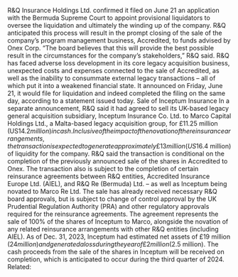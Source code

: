 R&Q Insurance Holdings Ltd. confirmed it filed on June 21 an application with the Bermuda Supreme Court to appoint provisional liquidators to oversee the liquidation and ultimately the winding up of the company.
R&Q anticipated this process will result in the prompt closing of the sale of the company’s program management business, Accredited, to funds advised by Onex Corp.
“The board believes that this will provide the best possible result in the circumstances for the company’s stakeholders,” R&Q said.
R&Q has faced adverse loss development in its core legacy acquisition business, unexpected costs and expenses connected to the sale of Accredited, as well as the inability to consummate external legacy transactions – all of which put it into a weakened financial state. It announced on Friday, June 21, it would file for liquidation and indeed completed the filing on the same day, according to a statement issued today.
Sale of Inceptum Insurance
In a separate announcement, R&Q said it had agreed to sell its UK-based legacy general acquisition subsidiary, Inceptum Insurance Co. Ltd. to Marco Capital Holdings Ltd., a Malta-based legacy acquisition group, for £11.25 million (US$14.2 million) in cash. Inclusive of the impact of the novation of the reinsurance arrangements, the transaction is expected to generate approximately £13 million (US$16.4 million) of liquidity for the company.
R&Q said the transaction is conditional on the completion of the previously announced sale of the shares in Accredited to Onex. The transaction also is subject to the completion of certain reinsurance agreements between R&Q entities, Accredited Insurance Europe Ltd. (AIEL), and R&Q Re (Bermuda) Ltd. – as well as Inceptum being novated to Marco Re Ltd.
The sale has already received necessary R&Q board approvals, but is subject to change of control approval by the UK Prudential Regulation Authority (PRA) and other regulatory approvals required for the reinsurance agreements.
The agreement represents the sale of 100% of the shares of Inceptum to Marco, alongside the novation of any related reinsurance arrangements with other R&Q entities (including AIEL).
As of Dec. 31, 2023, Inceptum had estimated net assets of £19 million ($24 million) and generated a loss during the year of £2 million ($2.5 million).
The cash proceeds from the sale of the shares in Inceptum will be received on completion, which is anticipated to occur during the third quarter of 2024.
Related: